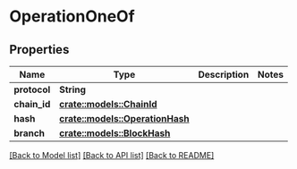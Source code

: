 # OperationOneOf

## Properties

Name | Type | Description | Notes
------------ | ------------- | ------------- | -------------
**protocol** | **String** |  | 
**chain_id** | [**crate::models::ChainId**](Chain_id.md) |  | 
**hash** | [**crate::models::OperationHash**](Operation_hash.md) |  | 
**branch** | [**crate::models::BlockHash**](block_hash.md) |  | 

[[Back to Model list]](../README.md#documentation-for-models) [[Back to API list]](../README.md#documentation-for-api-endpoints) [[Back to README]](../README.md)


